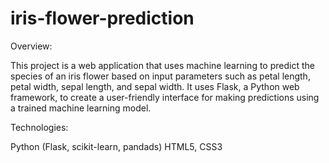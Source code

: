 # iris-flower-prediction
Overview:

This project is a web application that uses machine learning to predict the species of an iris flower based on input parameters such as petal length, petal width, sepal length, and sepal width. It uses Flask, a Python web framework, to create a user-friendly interface for making predictions using a trained machine learning model.

Technologies:

Python (Flask, scikit-learn, pandads)
HTML5, CSS3
